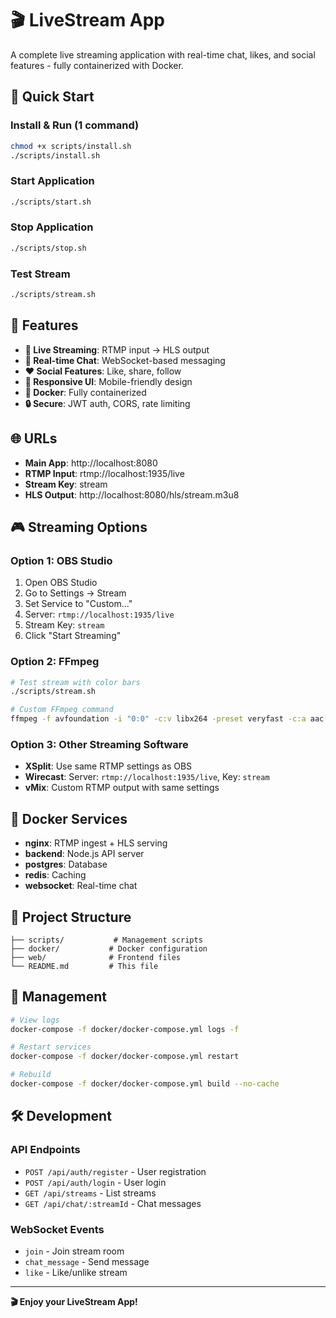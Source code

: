 # 🎬 LiveStream App

A complete live streaming application with real-time chat, likes, and social features - fully containerized with Docker.

## 🚀 Quick Start

### Install & Run (1 command)
```bash
chmod +x scripts/install.sh
./scripts/install.sh
```

### Start Application
```bash
./scripts/start.sh
```

### Stop Application
```bash
./scripts/stop.sh
```

### Test Stream
```bash
./scripts/stream.sh
```

## 🎯 Features

- **🎥 Live Streaming**: RTMP input → HLS output
- **💬 Real-time Chat**: WebSocket-based messaging
- **❤️ Social Features**: Like, share, follow
- **📱 Responsive UI**: Mobile-friendly design
- **🐳 Docker**: Fully containerized
- **🔒 Secure**: JWT auth, CORS, rate limiting

## 🌐 URLs

- **Main App**: http://localhost:8080
- **RTMP Input**: rtmp://localhost:1935/live
- **Stream Key**: stream
- **HLS Output**: http://localhost:8080/hls/stream.m3u8

## 🎮 Streaming Options

### Option 1: OBS Studio
1. Open OBS Studio
2. Go to Settings → Stream
3. Set Service to "Custom..."
4. Server: `rtmp://localhost:1935/live`
5. Stream Key: `stream`
6. Click "Start Streaming"

### Option 2: FFmpeg
```bash
# Test stream with color bars
./scripts/stream.sh

# Custom FFmpeg command
ffmpeg -f avfoundation -i "0:0" -c:v libx264 -preset veryfast -c:a aac -f flv rtmp://localhost:1935/live/stream
```

### Option 3: Other Streaming Software
- **XSplit**: Use same RTMP settings as OBS
- **Wirecast**: Server: `rtmp://localhost:1935/live`, Key: `stream`
- **vMix**: Custom RTMP output with same settings

## 🐳 Docker Services

- **nginx**: RTMP ingest + HLS serving
- **backend**: Node.js API server
- **postgres**: Database
- **redis**: Caching
- **websocket**: Real-time chat

## 📁 Project Structure

```
├── scripts/           # Management scripts
├── docker/           # Docker configuration
├── web/              # Frontend files
└── README.md         # This file
```

## 🔧 Management

```bash
# View logs
docker-compose -f docker/docker-compose.yml logs -f

# Restart services
docker-compose -f docker/docker-compose.yml restart

# Rebuild
docker-compose -f docker/docker-compose.yml build --no-cache
```

## 🛠️ Development

### API Endpoints
- `POST /api/auth/register` - User registration
- `POST /api/auth/login` - User login
- `GET /api/streams` - List streams
- `GET /api/chat/:streamId` - Chat messages

### WebSocket Events
- `join` - Join stream room
- `chat_message` - Send message
- `like` - Like/unlike stream

---

**🎬 Enjoy your LiveStream App!**